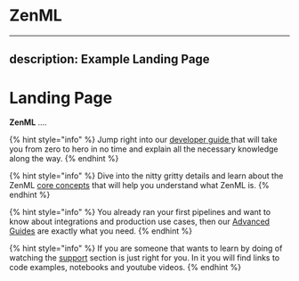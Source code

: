# ZenML
---
description: Example Landing Page
---

# Landing Page

**ZenML** ....

{% hint style="info" %}
Jump right into our [developer guide ](developer-guide/getting-started/)that will take you from zero to hero in no time and explain all the necessary knowledge along the way.
{% endhint %}

{% hint style="info" %}
Dive into the nitty gritty details and learn about the ZenML [core concepts](introduction/core-concepts.md) that will help you understand what ZenML is.
{% endhint %}

{% hint style="info" %}
You already ran your first pipelines and want to know about integrations and production use cases, then our [Advanced Guides](broken-reference) are exactly what you need.
{% endhint %}

{% hint style="info" %}
If you are someone that wants to learn by doing of watching the [support](broken-reference) section is just right for you. In it you will find links to code examples, notebooks and youtube videos.&#x20;
{% endhint %}